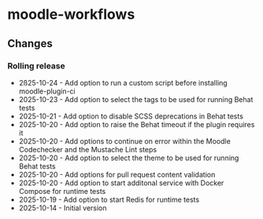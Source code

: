 moodle-workflows
================

Changes
-------

### Rolling release

* 2ß25-10-24 - Add option to run a custom script before installing moodle-plugin-ci
* 2025-10-23 - Add option to select the tags to be used for running Behat tests
* 2025-10-21 - Add option to disable SCSS deprecations in Behat tests
* 2025-10-20 - Add option to raise the Behat timeout if the plugin requires it
* 2025-10-20 - Add options to continue on error within the Moodle Codechecker and the Mustache Lint steps
* 2025-10-20 - Add option to select the theme to be used for running Behat tests
* 2025-10-20 - Add options for pull request content validation
* 2025-10-20 - Add option to start additonal service with Docker Compose for runtime tests
* 2025-10-19 - Add option to start Redis for runtime tests
* 2025-10-14 - Initial version

